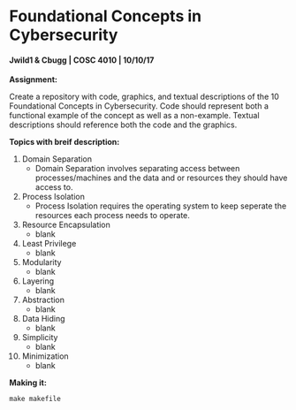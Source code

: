 # Foundational Concepts in Cybersecurity
#### Jwild1 & Cbugg | COSC 4010 | 10/10/17

**Assignment:**

Create a repository with code, graphics, and textual descriptions of the 10 Foundational Concepts in Cybersecurity. Code should represent both a functional example of the concept as well as a non-example. Textual descriptions should reference both the code and the graphics. 

**Topics with breif description:**
1. Domain Separation
    - Domain Separation involves separating access between processes/machines and the data and or resources they should have access to. 
2. Process Isolation
    - Process Isolation requires the operating system to keep seperate the resources each process needs to operate. 
3. Resource Encapsulation
    - blank
4. Least Privilege
    - blank
5. Modularity
    - blank
6. Layering
    - blank
7. Abstraction
    - blank
8. Data Hiding
    - blank
9. Simplicity
    - blank
10. Minimization
    - blank

**Making it:**
~~~
make makefile
~~~
